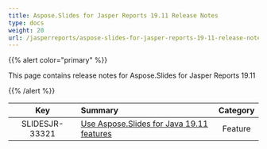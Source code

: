 ```yaml
---
title: Aspose.Slides for Jasper Reports 19.11 Release Notes
type: docs
weight: 20
url: /jasperreports/aspose-slides-for-jasper-reports-19-11-release-notes/
---
```


{{% alert color="primary" %}} 

This page contains release notes for Aspose.Slides for Jasper Reports 19.11

{{% /alert %}} 

|**Key** |**Summary** |**Category** |
| :-: | :- | :-: |
|SLIDESJR-33321|[Use Aspose.Slides for Java 19.11 features](https://docs.aspose.com/display/slidesjava/Aspose.Slides+for+Java+19.11+Release+Notes)|Feature|

